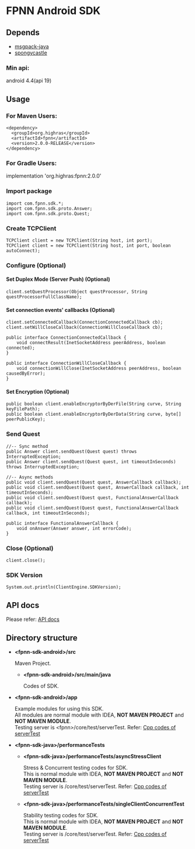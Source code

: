 # FPNN Android SDK

## Depends

* [msgpack-java](https://github.com/msgpack/msgpack-java)
* [spongycastle](https://github.com/rtyley/spongycastle)

### Min api:

android 4.4(api 19)

## Usage

### For Maven Users:

	<dependency>
	  <groupId>org.highras</groupId>
	  <artifactId>fpnn</artifactId>
	  <version>2.0.0-RELEASE</version>
	</dependency>

### For Gradle Users:
implementation 'org.highras:fpnn:2.0.0'

### Import package

	import com.fpnn.sdk.*;
	import com.fpnn.sdk.proto.Answer;
	import com.fpnn.sdk.proto.Quest;


### Create TCPClient

	TCPClient client = new TCPClient(String host, int port);
	TCPClient client = new TCPClient(String host, int port, boolean autoConnect);

### Configure (Optional)

#### Set Duplex Mode (Server Push) (Optional)

	client.setQuestProcessor(Object questProcessor, String questProcessorFullClassName);

#### Set connection events' callbacks (Optional)

	client.setConnectedCallback(ConnectionConnectedCallback cb);
	client.setWillCloseCallback(ConnectionWillCloseCallback cb);

	public interface ConnectionConnectedCallback {
	    void connectResult(InetSocketAddress peerAddress, boolean connected);
	}

	public interface ConnectionWillCloseCallback {
	    void connectionWillClose(InetSocketAddress peerAddress, boolean causedByError);
	}

#### Set Encryption (Optional)

	public boolean client.enableEncryptorByDerFile(String curve, String keyFilePath);
	public boolean client.enableEncryptorByDerData(String curve, byte[] peerPublicKey);

### Send Quest

	//-- Sync method
	public Answer client.sendQuest(Quest quest) throws InterruptedException;
	public Answer client.sendQuest(Quest quest, int timeoutInSeconds) throws InterruptedException;

	//-- Async methods
	public void client.sendQuest(Quest quest, AnswerCallback callback);
	public void client.sendQuest(Quest quest, AnswerCallback callback, int timeoutInSeconds);
	public void client.sendQuest(Quest quest, FunctionalAnswerCallback callback);
	public void client.sendQuest(Quest quest, FunctionalAnswerCallback callback, int timeoutInSeconds);

	public interface FunctionalAnswerCallback {
	    void onAnswer(Answer answer, int errorCode);
	}


### Close (Optional)

	client.close();


### SDK Version

	System.out.println(ClientEngine.SDKVersion);

## API docs

Please refer: [API docs](API.md)


## Directory structure

* **\<fpnn-sdk-android\>/src**

	Maven Project.

	+ **\<fpnn-sdk-android\>/src/main/java**

		Codes of SDK.

* **\<fpnn-sdk-android\>/app**

	Example modules for using this SDK.  
	All modules are normal module with IDEA, **NOT MAVEN PROJECT** and **NOT MAVEN MODULE**.  
	Testing server is \<fpnn\>/core/test/serverTest. Refer: [Cpp codes of serverTest](https://github.com/highras/fpnn/blob/master/core/test/serverTest.cpp)

* **\<fpnn-sdk-java\>/performanceTests**

	+ **\<fpnn-sdk-java\>/performanceTests/asyncStressClient**

		Stress & Concurrent testing codes for SDK.  
		This is normal module with IDEA, **NOT MAVEN PROJECT** and **NOT MAVEN MODULE**.  
		Testing server is <fpnn>/core/test/serverTest. Refer: [Cpp codes of serverTest](https://github.com/highras/fpnn/blob/master/core/test/serverTest.cpp)

	+ **\<fpnn-sdk-java\>/performanceTests/singleClientConcurrentTest**

		Stability testing codes for SDK.  
		This is normal module with IDEA, **NOT MAVEN PROJECT** and **NOT MAVEN MODULE**.  
		Testing server is <fpnn>/core/test/serverTest. Refer: [Cpp codes of serverTest](https://github.com/highras/fpnn/blob/master/core/test/serverTest.cpp)

